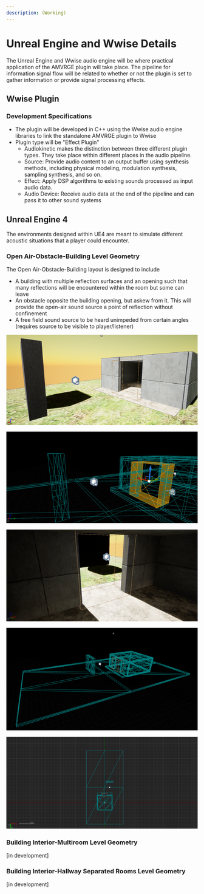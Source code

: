 ```yaml
---
description: (Working)
---
```


# Unreal Engine and Wwise Details

The Unreal Engine and Wwise audio engine will be where practical application of the AMVRGE plugin will take place. The pipeline for information signal flow will be related to whether or not the plugin is set to gather information or provide signal processing effects.

## Wwise Plugin

### Development Specifications

* The plugin will be developed in C++ using the Wwise audio engine libraries to link the standalone AMVRGE plugin to Wwise
* Plugin type will be "Effect Plugin"
  * Audiokinetic makes the distinction between three different plugin types. They take place within different places in the audio pipeline.
  * Source: Provide audio content to an output buffer using synthesis methods, including physical modeling, modulation synthesis, sampling synthesis, and so on.
  * Effect: Apply DSP algorithms to existing sounds processed as input audio data.
  * Audio Device: Receive audio data at the end of the pipeline and can pass it to other sound systems

## Unreal Engine 4

The environments designed within UE4 are meant to simulate different acoustic situations that a player could encounter. 

### Open Air-Obstacle-Building Level Geometry

The Open Air-Obstacle-Building layout is designed to include

* A building with multiple reflection surfaces and an opening such that many reflections will be encountered within the room but some can leave
* An obstacle opposite the building opening, but askew from it. This will provide the open-air sound source a point of reflection without confinement
* A free field sound source to be heard unimpeded from certain angles \(requires source to be visible to player/listener\)

![Exterior Box Level with Emitter in view and Acoustic Portal outlined](../.gitbook/assets/exterior-box_lit-with-obstacle.png)

![Brush Wireframe of Exterior View with prominent Acoustic Portal outline](../.gitbook/assets/close-up_brush-wireframe-with-acoustic-portal.png)



![Interior Box with Emitter in view and Acoustic Portal outlined](../.gitbook/assets/interior-box_lit.png)

![Wide Angle Brush Wireframe of entire space](../.gitbook/assets/wide-angle_brush-wireframe.png)

![Top Down Brush Wireframe View](../.gitbook/assets/top-down_brush-wireframe.png)

### Building Interior-Multiroom Level Geometry

\[in development\]

### Building Interior-Hallway Separated Rooms Level Geometry

\[in development\]

